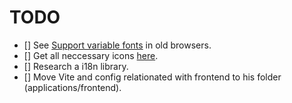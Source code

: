 # TODO

- [] See [Support variable fonts](https://fonts.google.com/selection/embed) in old browsers.
- [] Get all neccessary icons [here](https://react-icons.github.io/react-icons/).
- [] Research a i18n library.
- [] Move Vite and config relationated with frontend to his folder (applications/frontend).
